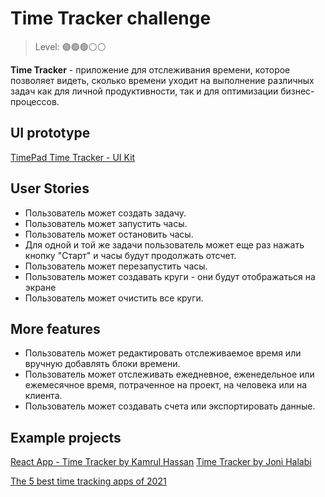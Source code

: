 # Time Tracker challenge

> Level: 🟢🟢🟢⚪️⚪️

**Time Tracker** - приложение для отслеживания времени, которое позволяет видеть, сколько времени уходит на выполнение различных задач как для личной продуктивности, так и для оптимизации бизнес-процессов.

## UI prototype

[TimePad Time Tracker - UI Kit](https://www.figma.com/community/file/877861267642234232?preview=fullscreen)

## User Stories

- Пользователь может создать задачу.
- Пользователь может запустить часы.
- Пользователь может остановить часы.
- Для одной и той же задачи пользователь может еще раз нажать кнопку "Старт" и часы будут продолжать отсчет.
- Пользователь может перезапустить часы.
- Пользователь может создавать круги - они будут отображаться на экране
- Пользователь может очистить все круги.

## More features

- Пользователь может редактировать отслеживаемое время или вручную добавлять блоки времени.
- Пользователь может отслеживать ежедневное, еженедельное или ежемесячное время, потраченное на проект, на человека или на клиента. 
- Пользователь может создавать счета или экспортировать данные. 

## Example projects

[React App - Time Tracker by Kamrul Hassan](https://codepen.io/kamrulhassan/pen/WXYWEg)
[Time Tracker by Joni Halabi](https://codepen.io/thatdevgirl/pen/wJBoJX)





[The 5 best time tracking apps of 2021](https://zapier.com/blog/best-time-tracking-apps/)

